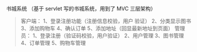 书城系统 
（基于 servlet 写的书城系统，用到了 MVC 三层架构）
>客户端：
       1、登录注册功能（注册信息校验，用户
         验证）
       2、分类显示图书
       3、添加购物车
       4、确认订单
       5、添加地址（回显最新地址到页面）
>管理员：
       1、登录注册（验证码校验，用户验证）
       2、用户管理
       3、图书管理
       4、订单管理
       5、购物车管理
